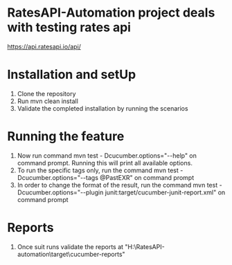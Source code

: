 # RatesAPI-Automation project deals with testing rates api
   https://api.ratesapi.io/api/

# Installation and setUp
1. Clone the repository
2. Run mvn clean install
3. Validate the completed installation by running the scenarios

# Running the feature
1. Now run command mvn test - Dcucumber.options="--help" on command prompt. Running this will print all available options.
2. To run the specific tags only, run the command mvn test -Dcucumber.options="--tags @PastEXR" on command prompt
3. In order to change the format of the result, run the command mvn test -Dcucumber.options="--plugin junit:target/cucumber-junit-report.xml" on command prompt

# Reports
1. Once suit runs validate the reports at "H:\RatesAPI-automation\target\cucumber-reports"